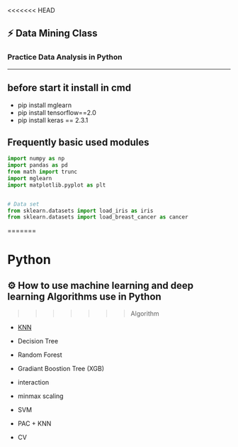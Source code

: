 <<<<<<< HEAD
## :zap: Data Mining Class
### Practice Data Analysis in Python





-----------------------------------
## before start it install in cmd 

* pip install mglearn
* pip install tensorflow==2.0
* pip install keras == 2.3.1




## Frequently basic used modules

```python
import numpy as np
import pandas as pd
from math import trunc
import mglearn
import matplotlib.pyplot as plt


# Data set
from sklearn.datasets import load_iris as iris
from sklearn.datasets import load_breast_cancer as cancer
```


=======
# Python
## :gear: How to use machine learning and deep learning Algorithms use in Python
>>>>>>> Algorithm


+ [KNN](https://github.com/stella9605/Python/blob/Algorithm/KNN.py)

+ Decision Tree

+ Random Forest

+ Gradiant Boostion Tree (XGB) 

+ interaction

+ minmax scaling 

+ SVM

+ PAC + KNN 

+ CV
